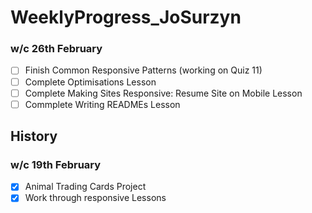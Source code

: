 # WeeklyProgress_JoSurzyn

### w/c 26th February

- [ ] Finish Common Responsive Patterns (working on Quiz 11)
- [ ] Complete Optimisations Lesson
- [ ] Complete Making Sites Responsive: Resume Site on Mobile Lesson
- [ ] Commplete Writing READMEs Lesson

## History
### w/c 19th February
- [x] Animal Trading Cards Project
- [x] Work through responsive Lessons
